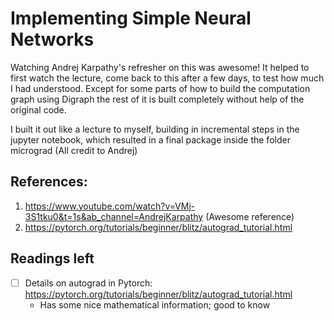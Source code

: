 # Implementing Simple Neural Networks

Watching Andrej Karpathy's refresher on this was awesome! It helped to first watch the lecture, come back to this after a few days, to test how much I had understood. Except for some parts of how to build the computation graph using Digraph the rest of it is built completely without help of the original code.

I built it out like a lecture to myself, building in incremental steps in the jupyter notebook, which resulted in a final package inside the folder micrograd (All credit to Andrej)

## References:
1. https://www.youtube.com/watch?v=VMj-3S1tku0&t=1s&ab_channel=AndrejKarpathy (Awesome reference)
2. https://pytorch.org/tutorials/beginner/blitz/autograd_tutorial.html

## Readings left
- [ ] Details on autograd in Pytorch: https://pytorch.org/tutorials/beginner/blitz/autograd_tutorial.html
  - Has some nice mathematical information; good to know